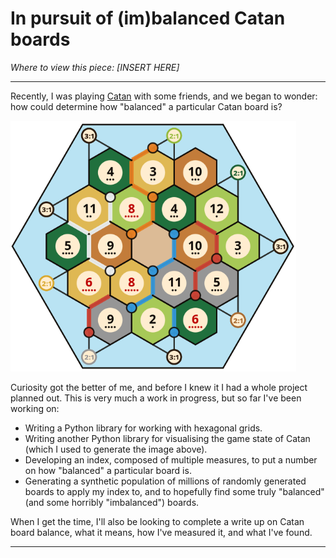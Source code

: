 # In pursuit of (im)balanced Catan boards

*Where to view this piece: [INSERT HERE]*

---

Recently, I was playing [Catan](https://en.wikipedia.org/wiki/Catan) with some friends, and we began to wonder: how could determine how "balanced" a particular Catan board is?

![](assets/catan_board.png#center)

Curiosity got the better of me, and before I knew it I had a whole project planned out. This is very much a work in progress, but so far I've been working on:

- Writing a Python library for working with hexagonal grids.
- Writing another Python library for visualising the game state of Catan (which I used to generate the image above).
- Developing an index, composed of multiple measures, to put a number on how "balanced" a particular board is.
- Generating a synthetic population of millions of randomly generated boards to apply my index to, and to hopefully find some truly "balanced" (and some horribly "imbalanced") boards.

When I get the time, I'll also be looking to complete a write up on Catan board balance, what it means, how I've measured it, and what I've found.

---